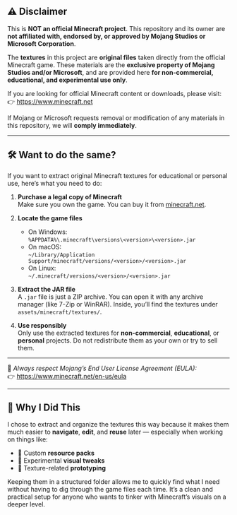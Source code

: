 ## ⚠️ Disclaimer

This is **NOT an official Minecraft project**. This repository and its owner are **not affiliated with, endorsed by, or approved by Mojang Studios or Microsoft Corporation**.

The **textures** in this project are **original files** taken directly from the official Minecraft game. These materials are the **exclusive property of Mojang Studios and/or Microsoft**, and are provided here **for non-commercial, educational, and experimental use only**.

If you are looking for official Minecraft content or downloads, please visit:  
👉 https://www.minecraft.net

If Mojang or Microsoft requests removal or modification of any materials in this repository, we will **comply immediately**.

---

## 🛠️ Want to do the same?

If you want to extract original Minecraft textures for educational or personal use, here’s what you need to do:

1. **Purchase a legal copy of Minecraft**  
   Make sure you own the game. You can buy it from [minecraft.net](https://www.minecraft.net).

2. **Locate the game files**  
   - On Windows:  
     `%APPDATA%\.minecraft\versions\<version>\<version>.jar`  
   - On macOS:  
     `~/Library/Application Support/minecraft/versions/<version>/<version>.jar`  
   - On Linux:  
     `~/.minecraft/versions/<version>/<version>.jar`

3. **Extract the JAR file**  
   A `.jar` file is just a ZIP archive. You can open it with any archive manager (like 7-Zip or WinRAR). Inside, you’ll find the textures under `assets/minecraft/textures/`.

4. **Use responsibly**  
   Only use the extracted textures for **non-commercial**, **educational**, or **personal** projects. Do not redistribute them as your own or try to sell them.

---

📌 *Always respect Mojang’s End User License Agreement (EULA):*  
👉 https://www.minecraft.net/en-us/eula

---

## 🎯 Why I Did This

I chose to extract and organize the textures this way because it makes them much easier to **navigate**, **edit**, and **reuse** later — especially when working on things like:

- 🎨 Custom **resource packs**
- 🔧 Experimental **visual tweaks**
- 🧪 Texture-related **prototyping**

Keeping them in a structured folder allows me to quickly find what I need without having to dig through the game files each time. It’s a clean and practical setup for anyone who wants to tinker with Minecraft’s visuals on a deeper level.